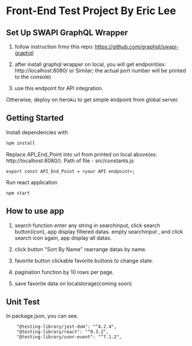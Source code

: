 Front-End Test Project By Eric Lee
=====================

## Set Up SWAPI GraphQL Wrapper

 1. follow instruction frmo this repo:   https://github.com/graphql/swapi-graphql

 2. after install graphql wrapper on local, you will get endpoint(ex: http://localhost:8080/ or Similar; the actual port number will be printed to the console)

 3. use this endpoint for API integration.

Otherwise, deploy on heroku to get simple endpoint from global server.

## Getting Started

Install dependencies with

```sh
npm install
```

Replace API_End_Point into url from printed on local above(ex: http://localhost:8080/).
Path of file - src/constants.js
```
export const API_End_Point = <your API endpoint>;
```

Run react application

```
npm start
```

## How to use app

1. search function 
   enter any string in searchinput, click search button(icon), app display filtered datas.
   empty searchinput , and click search icon again, app display all datas.

2. click button "Sort By Name"
   rearrange datas by name.

3. favorite button
    clickable favorite buttons to change state.

4. pagination function by 10 rows per page.

5. save favorite data on localstorage(coming soon)

## Unit Test

In package.json, you can see.

```
    "@testing-library/jest-dom": "^4.2.4",
    "@testing-library/react": "^9.3.2",
    "@testing-library/user-event": "^7.1.2",
```
